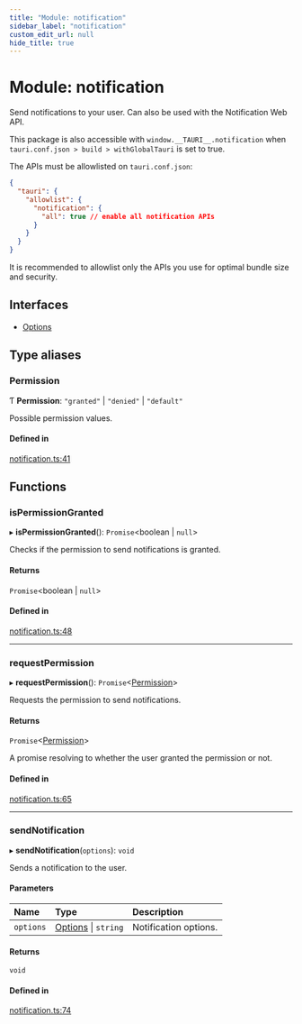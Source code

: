 ```yaml
---
title: "Module: notification"
sidebar_label: "notification"
custom_edit_url: null
hide_title: true
---
```


# Module: notification

Send notifications to your user. Can also be used with the Notification Web API.

This package is also accessible with `window.__TAURI__.notification` when `tauri.conf.json > build > withGlobalTauri` is set to true.

The APIs must be allowlisted on `tauri.conf.json`:
```json
{
  "tauri": {
    "allowlist": {
      "notification": {
        "all": true // enable all notification APIs
      }
    }
  }
}
```
It is recommended to allowlist only the APIs you use for optimal bundle size and security.

## Interfaces

- [Options](../interfaces/notification.options.md)

## Type aliases

### Permission

Ƭ **Permission**: ``"granted"`` \| ``"denied"`` \| ``"default"``

Possible permission values.

#### Defined in

[notification.ts:41](https://github.com/tauri-apps/tauri/blob/4bee3a7/tooling/api/src/notification.ts#L41)

## Functions

### isPermissionGranted

▸ **isPermissionGranted**(): `Promise`<boolean \| ``null``\>

Checks if the permission to send notifications is granted.

#### Returns

`Promise`<boolean \| ``null``\>

#### Defined in

[notification.ts:48](https://github.com/tauri-apps/tauri/blob/4bee3a7/tooling/api/src/notification.ts#L48)

___

### requestPermission

▸ **requestPermission**(): `Promise`<[Permission](notification.md#permission)\>

Requests the permission to send notifications.

#### Returns

`Promise`<[Permission](notification.md#permission)\>

A promise resolving to whether the user granted the permission or not.

#### Defined in

[notification.ts:65](https://github.com/tauri-apps/tauri/blob/4bee3a7/tooling/api/src/notification.ts#L65)

___

### sendNotification

▸ **sendNotification**(`options`): `void`

Sends a notification to the user.

#### Parameters

| Name | Type | Description |
| :------ | :------ | :------ |
| `options` | [Options](../interfaces/notification.options.md) \| `string` | Notification options. |

#### Returns

`void`

#### Defined in

[notification.ts:74](https://github.com/tauri-apps/tauri/blob/4bee3a7/tooling/api/src/notification.ts#L74)

